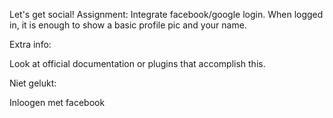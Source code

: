 Let's get social!
Assignment: Integrate facebook/google login. When logged in, it is enough to show a basic profile pic and your name.

Extra info:

Look at official documentation or plugins that accomplish this.

Niet gelukt: 

Inloogen met facebook